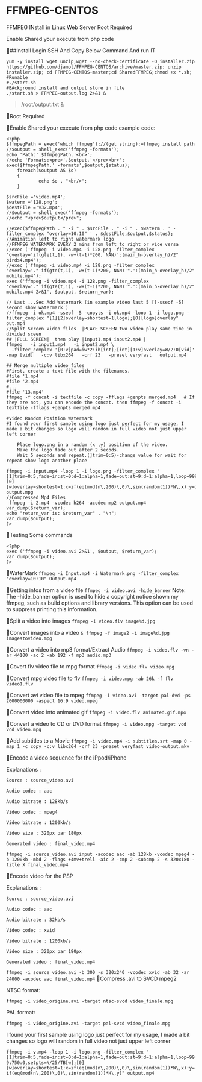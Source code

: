 # FFMPEG-CENTOS
FFMPEG INstall in Linux Web Server
Root Required


Enable Shared your execute from php code


&#x1F536;##Install Login SSH And Copy Below Command And run IT

```
yum -y install wget unzip;wget --no-check-certificate -O installer.zip https://github.com/djamol/FFMPEG-CENTOS/archive/master.zip; unzip installer.zip; cd FFMPEG-CENTOS-master;cd SharedFFMPEG;chmod +x *.sh; 
#Runable
#./start.sh 
#BAckground install and output store in file
./start.sh > FFMPEG-output.log 2>&1 &
```

> /root/output.txt & 


&#x1F536;Root Required


&#x1F536;Enable Shared your execute from php code
example code:
```
<?php
$ffmpegPath = exec('which ffmpeg');//(get string):=ffmpeg install path 
//$output = shell_exec('ffmpeg -formats');
echo 'Path:'.$ffmpegPath.'<br>';
//echo 'Formats:<pre>'.$output.'</pre><br>';
exec($ffmpegPath.' -formats',$output,$status);
    foreach($output AS $o)
    {
            echo $o , "<br/>";
    }

$srcFile ='video.mp4';
$waterm ='128.png';
$destFile ='v32.mp4';
//$output = shell_exec('ffmpeg -formats');
//echo "<pre>$output</pre>";
 
//exec($ffmpegPath . " -i " . $srcFile . " -i " . $waterm . ' -filter_complex "overlay=10:10" ' . $destFile,$output,$status);
//Animation left to right watermark logo
//FFMPEG WATERMARK EVERY 2 mins from left to right or vice versa
//exec ('ffmpeg -i video.mp4 -i 128.png -filter_complex "overlay='if(gte(t,1), -w+(t-1)*200, NAN)':(main_h-overlay_h)/2" birds4.mp4');
//exec ('ffmpeg -i video.mp4 -i 128.png -filter_complex "overlay='."'if(gte(t,1), -w+(t-1)*200, NAN)'".':(main_h-overlay_h)/2" mobile.mp4');
exec ('ffmpeg -i video.mp4 -i 128.png -filter_complex "overlay='."'if(gte(t,1), -w+(t-1)*200, NAN)'".':(main_h-overlay_h)/2" mobile.mp4 2>&1', $output, $return_var);

// Last ...Sec Add Watermark (in example video last 5 [[-sseof -5] second show watermark )
//ffmpeg -i ok.mp4 -sseof -5 -copyts -i ok.mp4 -loop 1 -i logo.png -filter_complex "[1][2]overlay=shortest=1[logo];[0][logo]overlay" out.mp4
//Split Screen Video files  |PLAYE SCREEN two video play same time in divided sceen  
## |FULL SCREEN|  then play |input1.mp4 input2.mp4 |
ffmpeg   -i input1.mp4   -i input2.mp4 \
  -filter_complex '[0:v]pad=iw*2:ih[int];[int][1:v]overlay=W/2:0[vid]'   -map [vid]   -c:v libx264   -crf 23   -preset veryfast   output.mp4

## Merge multiple video files
#First, create a text file with the filenames.
#file '1.mp4'
#file '2.mp4'
#...
#file '13.mp4'
ffmpeg -f concat -i textfile -c copy -fflags +genpts merged.mp4   # If they are not, you can encode the concat. then ffmpeg -f concat -i textfile -fflags +genpts merged.mp4

#Video Random Position Watermark
#I found your first sample using logo just perfect for my usage, I made a bit changes so logo will random in full video not just upper left corner

    Place logo.png in a random (x ,y) position of the video.
    Make the logo fade out after 2 secods.
    Wait 5 seconds and repeat.(]trim=0:5)-change value for wait for repeat show logo another place

ffmpeg -i input.mp4 -loop 1 -i logo.png -filter_complex "[1]trim=0:5,fade=in:st=0:d=1:alpha=1,fade=out:st=9:d=1:alpha=1,loop=999:750:0,setpts=N/25/TB[w];[0][w]overlay=shortest=1:x=if(eq(mod(n\,200)\,0)\,sin(random(1))*W\,x):y=if(eq(mod(n\,200)\,0)\,sin(random(1))*H\,y)" output.mpg
//Compressed Mp4 Files
 ffmpeg -i 2.mp4 -vcodec h264 -acodec mp2 output.mp4
var_dump($return_var);
echo "return_var is: $return_var" . "\n";
var_dump($output);
?>
```

&#x1F53D;Testing Some commands
```
<?php
exec ('ffmpeg -i video.avi 2>&1', $output, $return_var);
var_dump($output);
?>
```
&#x1F53D;WaterMark
```ffmpeg -i Input.mp4 -i Watermark.png -filter_complex "overlay=10:10" Output.mp4```

&#x1F53D;Getting infos from a video file
```ffmpeg -i video.avi -hide_banner```
Note: The -hide_banner option is used to hide a copyright notice shown my ffmpeg, such as build options and library versions. This option can be used to suppress printing this information.

&#x1F53D;Split a video into images
```ffmpeg -i video.flv image%d.jpg```

&#x1F53D;Convert images into a video
```$ ffmpeg -f image2 -i image%d.jpg imagestovideo.mpg```

&#x1F53D;Convert a video into mp3 format/Extract Audio
```ffmpeg -i video.flv -vn -ar 44100 -ac 2 -ab 192 -f mp3 audio.mp3```


&#x1F53D;Covert flv video file to mpg format
```ffmpeg -i video.flv video.mpg```

&#x1F53D;Convert mpg video file to flv
```ffmpeg -i video.mpg -ab 26k -f flv video1.flv```

&#x1F53D;Convert avi video file to mpeg
```ffmpeg -i video.avi -target pal-dvd -ps 2000000000 -aspect 16:9 video.mpeg```

&#x1F53D;Convert video into animated gif
```ffmpeg -i video.flv animated.gif.mp4```

&#x1F53D;Convert a video to CD or DVD format
```ffmpeg -i video.mpg -target vcd vcd_video.mpg```

&#x1F53D;Add subtitles to a Movie
```ffmpeg -i video.mp4 -i subtitles.srt -map 0 -map 1 -c copy -c:v libx264 -crf 23 -preset veryfast video-output.mkv```

&#x1F53D;Encode a video sequence for the iPpod/iPhone

Explanations :

    Source : source_video.avi
    
    Audio codec : aac
    
    Audio bitrate : 128kb/s
    
    Video codec : mpeg4
    
    Video bitrate : 1200kb/s
    
    Video size : 320px par 180px
    
    Generated video : final_video.mp4

```ffmpeg -i source_video.avi input -acodec aac -ab 128kb -vcodec mpeg4 -b 1200kb -mbd 2 -flags +4mv+trell -aic 2 -cmp 2 -subcmp 2 -s 320x180 -title X final_video.mp4```

&#x1F53D;Encode video for the PSP

Explanations :

    Source : source_video.avi

    Audio codec : aac

    Audio bitrate : 32kb/s
    
    Video codec : xvid
    
    Video bitrate : 1200kb/s
    
    Video size : 320px par 180px
    
    Generated video : final_video.mp4
    
```ffmpeg -i source_video.avi -b 300 -s 320x240 -vcodec xvid -ab 32 -ar 24000 -acodec aac final_video.mp4```
&#x1F53D;Compress .avi to SVCD mpeg2

NTSC format:

```ffmpeg -i video_origine.avi -target ntsc-svcd video_finale.mpg```

PAL format:

```ffmpeg -i video_origine.avi -target pal-svcd video_finale.mpg```

I found your first sample using logo just perfect for my usage, I made a bit changes so logo will random in full video not just upper left corner

```ffmpeg -i v.mp4 -loop 1 -i logo.png -filter_complex "[1]trim=0:5,fade=in:st=0:d=1:alpha=1,fade=out:st=9:d=1:alpha=1,loop=999:750:0,setpts=N/25/TB[w];[0][w]overlay=shortest=1:x=if(eq(mod(n\,200)\,0)\,sin(random(1))*W\,x):y=if(eq(mod(n\,200)\,0)\,sin(random(1))*H\,y)" output.mp4```

